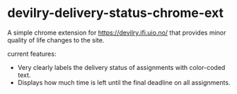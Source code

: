 # devilry-delivery-status-chrome-ext
A simple chrome extension for https://devilry.ifi.uio.no/ that provides minor quality of life changes to the site.

current features:
- Very clearly labels the delivery status of assignments with color-coded text.
- Displays how much time is left until the final deadline on all assignments.
